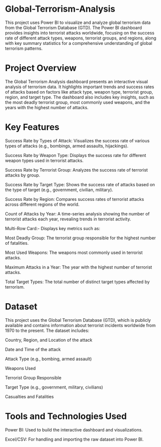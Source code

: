 # Global-Terrorism-Analysis

This project uses Power BI to visualize and analyze global terrorism data from the Global Terrorism Database (GTD). The Power BI dashboard provides insights into terrorist attacks worldwide, focusing on the success rate of different attack types, weapons, terrorist groups, and regions, along with key summary statistics for a comprehensive understanding of global terrorism patterns.

# Project Overview
The Global Terrorism Analysis dashboard presents an interactive visual analysis of terrorism data. It highlights important trends and success rates of attacks based on factors like attack type, weapon type, terrorist group, region, and target type. The dashboard also includes key insights, such as the most deadly terrorist group, most commonly used weapons, and the years with the highest number of attacks.

# Key Features
Success Rate by Types of Attack: Visualizes the success rate of various types of attacks (e.g., bombings, armed assaults, hijackings).

Success Rate by Weapon Type: Displays the success rate for different weapon types used in terrorist attacks.

Success Rate by Terrorist Group: Analyzes the success rate of terrorist attacks by group.

Success Rate by Target Type: Shows the success rate of attacks based on the type of target (e.g., government, civilian, military).

Success Rate by Region: Compares success rates of terrorist attacks across different regions of the world.

Count of Attacks by Year: A time-series analysis showing the number of terrorist attacks each year, revealing trends in terrorist activity.

Multi-Row Card:- Displays key metrics such as:

Most Deadly Group: The terrorist group responsible for the highest number of fatalities.

Most Used Weapons: The weapons most commonly used in terrorist attacks.

Maximum Attacks in a Year: The year with the highest number of terrorist attacks.

Total Target Types: The total number of distinct target types affected by terrorism.

# Dataset
This project uses the Global Terrorism Database (GTD), which is publicly available and contains information about terrorist incidents worldwide from 1970 to the present. The dataset includes:

Country, Region, and Location of the attack

Date and Time of the attack

Attack Type (e.g., bombing, armed assault)

Weapons Used

Terrorist Group Responsible

Target Type (e.g., government, military, civilians)

Casualties and Fatalities


# Tools and Technologies Used
Power BI: Used to build the interactive dashboard and visualizations.

Excel/CSV: For handling and importing the raw dataset into Power BI.

